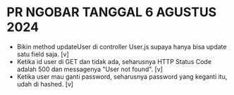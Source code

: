 # PR NGOBAR TANGGAL 6 AGUSTUS 2024

- Bikin method updateUser di controller User.js supaya hanya bisa update satu field saja. [v]
- Ketika id user di GET dan tidak ada, seharusnya HTTP Status Code adalah 500 dan messagenya "User not found". [v]
- Ketika user mau ganti password, seharusnya password yang keganti itu, udah di hashed. [v]
